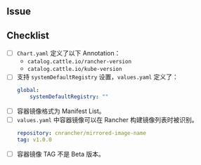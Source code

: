 ## Issue
<!-- 此处为 Issue 链接及 PR 相关说明 -->

## Checklist

- [ ] `Chart.yaml` 定义了以下 Annotation：
  - `catalog.cattle.io/rancher-version`
  - `catalog.cattle.io/kube-version`
    <!-- FYI: https://github.com/rancher/charts#rancher-version-annotations -->
- [ ] 支持 `systemDefaultRegistry` 设置，`values.yaml` 定义了：
    ```yaml
    global:
        systemDefaultRegistry: ""
    ```
- [ ] 容器镜像格式为 Manifest List。
    <!-- 如果为否，请在此补充原因 -->
- [ ] `values.yaml` 中容器镜像可以在 Rancher 构建镜像列表时被识别。
    ```yaml
    repository: cnrancher/mirrored-image-name
    tag: v1.0.0
    ```
- [ ] 容器镜像 TAG 不是 Beta 版本。
    <!-- 如果为否，请在此补充原因 -->
